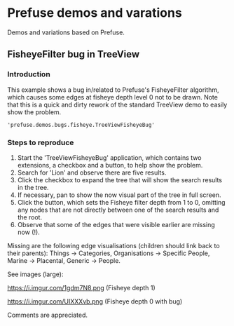 # Prefuse demos and varations
Demos and variations based on Prefuse.

## FisheyeFilter bug in TreeView
### Introduction
This example shows a bug in/related to Prefuse's FisheyeFilter algorithm, which causes some edges at fisheye depth level 0 not to be drawn.
Note that this is a quick and dirty rework of the standard TreeView demo to easily show the problem.

    'prefuse.demos.bugs.fisheye.TreeViewFisheyeBug'

### Steps to reproduce
1. Start the 'TreeViewFisheyeBug' application, which contains two extensions, a checkbox and a button, to help show the problem.
2. Search for 'Lion' and observe there are five results.
3. Click the checkbox to expand the tree that will show the search results in the tree.
4. If necessary, pan to show the now visual part of the tree in full screen.
5. Click the button, which sets the Fisheye filter depth from 1 to 0, omitting any nodes that are not directly between one of the search results and the root.
6. Observe that some of the edges that were visible earlier are missing now (!).

Missing are the following edge visualisations (children should link back to their parents):
    Things -> Categories,
    Organisations -> Specific People,
    Marine -> Placental,
    Generic -> People.

See images (large):

https://i.imgur.com/1gdm7N8.png (Fisheye depth 1)

https://i.imgur.com/UIXXXvb.png (Fisheye depth 0 with bug)

Comments are appreciated.